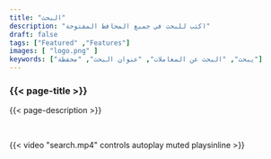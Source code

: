 ```yaml
---
title: "البحث"
description: "اكتب للبحث في جميع المحافظ المفتوحة"
draft: false
tags: ["Featured" ,"Features"]
images: [ "logo.png" ]
keywords: ["يبحث", "البحث عن المعاملات", "عنوان البحث", "محفظة"]
---
```






### {{< page-title >}} 
{{< page-description >}} 

<br>



{{< video "search.mp4" controls  autoplay muted playsinline >}}